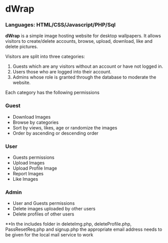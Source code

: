 # **dWrap**

### Languages: HTML/CSS/Javascript/PHP/Sql

**dWrap** is a simple image hosting website for desktop wallpapers. It allows visitors to create/delete accounts, browse, upload, download, like and delete pictures.   

Visitors are split into three categories: 
1) Guests which are any visitors without an account or have not logged in. 
2) Users those who are logged into their account.  
3) Admins whose role is granted through the database to moderate the website.<br/>

Each category has the following permissions

### Guest
- Download Images
- Browse by categories
- Sort by views, likes, age or randomize the images
- Order by ascending or descending order

### User
- Guests permissions
- Upload Images
- Upload Profile Image
- Report Images
- Like Images

### Admin
- User and Guests permissions
- Delete images uploaded by other users
- Delete profiles of other users

 
**In the includes folder in deleteImg.php, deleteProfile.php, PassResetReq.php and signup.php the appropriate email address needs to be given for the local mail service to work


